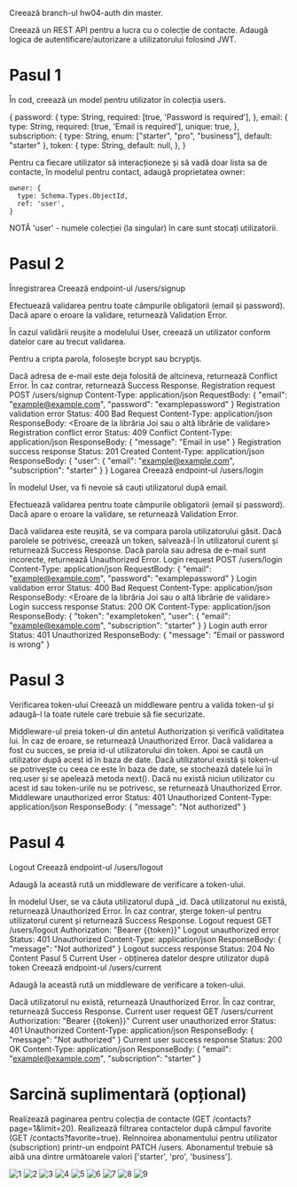 Creează branch-ul hw04-auth din master.

Creează un REST API pentru a lucra cu o colecție de contacte. Adaugă logica de autentificare/autorizare a utilizatorului folosind JWT.

# Pasul 1

În cod, creează un model pentru utilizator în colecția users.

{
password: {
type: String,
required: [true, 'Password is required'],
},
email: {
type: String,
required: [true, 'Email is required'],
unique: true,
},
subscription: {
type: String,
enum: ["starter", "pro", "business"],
default: "starter"
},
token: {
type: String,
default: null,
},
}

Pentru ca fiecare utilizator să interacționeze și să vadă doar lista sa de contacte, în modelul pentru contact, adaugă proprietatea owner:

    owner: {
      type: Schema.Types.ObjectId,
      ref: 'user',
    }

NOTĂ
'user' - numele colecției (la singular) în care sunt stocați utilizatorii.

# Pasul 2

Înregistrarea
Creează endpoint-ul /users/signup

Efectuează validarea pentru toate câmpurile obligatorii (email și password). Dacă apare o eroare la validare, returnează Validation Error.

În cazul validării reușite a modelului User, creează un utilizator conform datelor care au trecut validarea.

Pentru a cripta parola, folosește bcrypt sau bcryptjs.

Dacă adresa de e-mail este deja folosită de altcineva, returnează Conflict Error.
În caz contrar, returnează Success Response.
Registration request
POST /users/signup
Content-Type: application/json
RequestBody: {
"email": "example@example.com",
"password": "examplepassword"
}
Registration validation error
Status: 400 Bad Request
Content-Type: application/json
ResponseBody: <Eroare de la librăria Joi sau o altă librărie de validare>
Registration conflict error
Status: 409 Conflict
Content-Type: application/json
ResponseBody: {
"message": "Email in use"
}
Registration success response
Status: 201 Created
Content-Type: application/json
ResponseBody: {
"user": {
"email": "example@example.com",
"subscription": "starter"
}
}
Logarea
Creează endpoint-ul /users/login

În modelul User, va fi nevoie să cauți utilizatorul după email.

Efectuează validarea pentru toate câmpurile obligatorii (email și password). Dacă apare o eroare la validare, se returnează Validation Error.

Dacă validarea este reușită, se va compara parola utilizatorului găsit. Dacă parolele se potrivesc, creează un token, salvează-l în utilizatorul curent și returnează Success Response.
Dacă parola sau adresa de e-mail sunt incorecte, returnează Unauthorized Error.
Login request
POST /users/login
Content-Type: application/json
RequestBody: {
"email": "example@example.com",
"password": "examplepassword"
}
Login validation error
Status: 400 Bad Request
Content-Type: application/json
ResponseBody: <Eroare de la librăria Joi sau o altă librărie de validare>
Login success response
Status: 200 OK
Content-Type: application/json
ResponseBody: {
"token": "exampletoken",
"user": {
"email": "example@example.com",
"subscription": "starter"
}
}
Login auth error
Status: 401 Unauthorized
ResponseBody: {
"message": "Email or password is wrong"
}

# Pasul 3

Verificarea token-ului
Creează un middleware pentru a valida token-ul și adaugă-l la toate rutele care trebuie să fie securizate.

Middleware-ul preia token-ul din antetul Authorization și verifică validitatea lui.
În caz de eroare, se returnează Unauthorized Error.
Dacă validarea a fost cu succes, se preia id-ul utilizatorului din token. Apoi se caută un utilizator după acest id în baza de date.
Dacă utilizatorul există și token-ul se potrivește cu ceea ce este în baza de date, se stochează datele lui în req.user și se apelează metoda next().
Dacă nu există niciun utilizator cu acest id sau token-urile nu se potrivesc, se returnează Unauthorized Error.
Middleware unauthorized error
Status: 401 Unauthorized
Content-Type: application/json
ResponseBody: {
"message": "Not authorized"
}

# Pasul 4

Logout
Creează endpoint-ul /users/logout

Adaugă la această rută un middleware de verificare a token-ului.

În modelul User, se va căuta utilizatorul după \_id.
Dacă utilizatorul nu există, returnează Unauthorized Error.
În caz contrar, șterge token-ul pentru utilizatorul curent și returnează Success Response.
Logout request
GET /users/logout
Authorization: "Bearer {{token}}"
Logout unauthorized error
Status: 401 Unauthorized
Content-Type: application/json
ResponseBody: {
"message": "Not authorized"
}
Logout success response
Status: 204 No Content
Pasul 5
Current User - obținerea datelor despre utilizator după token
Creează endpoint-ul /users/current

Adaugă la această rută un middleware de verificare a token-ului.

Dacă utilizatorul nu există, returnează Unauthorized Error.
În caz contrar, returnează Success Response.
Current user request
GET /users/current
Authorization: "Bearer {{token}}"
Current user unauthorized error
Status: 401 Unauthorized
Content-Type: application/json
ResponseBody: {
"message": "Not authorized"
}
Current user success response
Status: 200 OK
Content-Type: application/json
ResponseBody: {
"email": "example@example.com",
"subscription": "starter"
}

# Sarcină suplimentară (opțional)

Realizează paginarea pentru colecția de contacte (GET /contacts?page=1&limit=20).
Realizează filtrarea contactelor după câmpul favorite (GET /contacts?favorite=true).
Reînnoirea abonamentului pentru utilizator (subscription) printr-un endpoint PATCH /users. Abonamentul trebuie să aibă una dintre următoarele valori ['starter', 'pro', 'business'].

![1](https://i.ibb.co/Jm069sL/PATCH-favorite.png)
![2](https://i.ibb.co/wpZJY8S/POST-signup.png)
![3](https://i.ibb.co/CvT0rTS/POST-signup-email-In-Use.png)
![4](https://i.ibb.co/zPfwZbV/POST-login.png)
![5](https://i.ibb.co/82Zw1r7/GET-current.png)
![6](https://i.ibb.co/ZhsvF5D/GET-logout.png)
![7](https://i.ibb.co/tLp8VkV/GET-contacts.png)
![8](https://i.ibb.co/XFM6tGf/Get-contacts-By-Id.png)
![9](https://i.ibb.co/pPvfF4c/PUT-contact.png)
